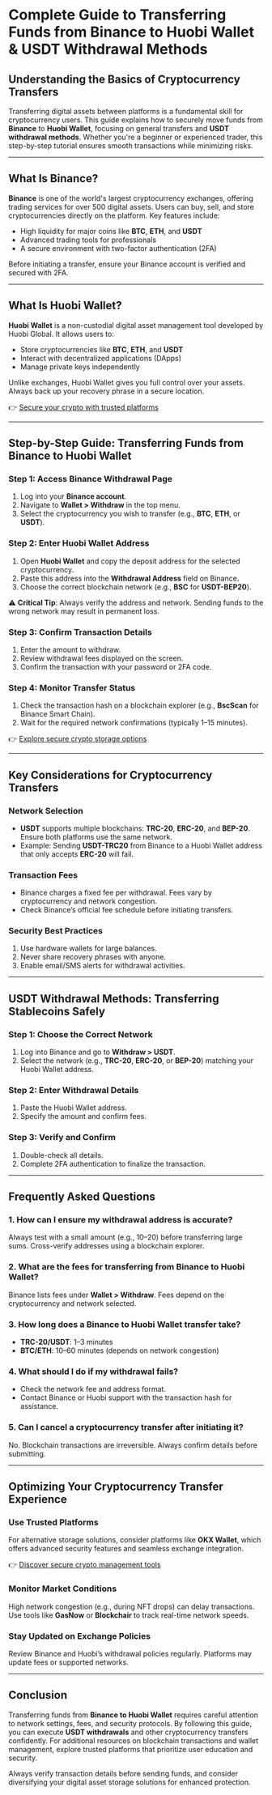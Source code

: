 # Complete Guide to Transferring Funds from Binance to Huobi Wallet & USDT Withdrawal Methods  

## Understanding the Basics of Cryptocurrency Transfers  

Transferring digital assets between platforms is a fundamental skill for cryptocurrency users. This guide explains how to securely move funds from **Binance** to **Huobi Wallet**, focusing on general transfers and **USDT withdrawal methods**. Whether you're a beginner or experienced trader, this step-by-step tutorial ensures smooth transactions while minimizing risks.  

---

## What Is Binance?  

**Binance** is one of the world's largest cryptocurrency exchanges, offering trading services for over 500 digital assets. Users can buy, sell, and store cryptocurrencies directly on the platform. Key features include:  
- High liquidity for major coins like **BTC**, **ETH**, and **USDT**  
- Advanced trading tools for professionals  
- A secure environment with two-factor authentication (2FA)  

Before initiating a transfer, ensure your Binance account is verified and secured with 2FA.  

---

## What Is Huobi Wallet?  

**Huobi Wallet** is a non-custodial digital asset management tool developed by Huobi Global. It allows users to:  
- Store cryptocurrencies like **BTC**, **ETH**, and **USDT**  
- Interact with decentralized applications (DApps)  
- Manage private keys independently  

Unlike exchanges, Huobi Wallet gives you full control over your assets. Always back up your recovery phrase in a secure location.  

👉 [Secure your crypto with trusted platforms](https://bit.ly/okx-bonus)  

---

## Step-by-Step Guide: Transferring Funds from Binance to Huobi Wallet  

### Step 1: Access Binance Withdrawal Page  
1. Log into your **Binance account**.  
2. Navigate to **Wallet > Withdraw** in the top menu.  
3. Select the cryptocurrency you wish to transfer (e.g., **BTC**, **ETH**, or **USDT**).  

### Step 2: Enter Huobi Wallet Address  
1. Open **Huobi Wallet** and copy the deposit address for the selected cryptocurrency.  
2. Paste this address into the **Withdrawal Address** field on Binance.  
3. Choose the correct blockchain network (e.g., **BSC** for **USDT-BEP20**).  

⚠️ **Critical Tip**: Always verify the address and network. Sending funds to the wrong network may result in permanent loss.  

### Step 3: Confirm Transaction Details  
1. Enter the amount to withdraw.  
2. Review withdrawal fees displayed on the screen.  
3. Confirm the transaction with your password or 2FA code.  

### Step 4: Monitor Transfer Status  
1. Check the transaction hash on a blockchain explorer (e.g., **BscScan** for Binance Smart Chain).  
2. Wait for the required network confirmations (typically 1–15 minutes).  

👉 [Explore secure crypto storage options](https://bit.ly/okx-bonus)  

---

## Key Considerations for Cryptocurrency Transfers  

### Network Selection  
- **USDT** supports multiple blockchains: **TRC-20**, **ERC-20**, and **BEP-20**. Ensure both platforms use the same network.  
- Example: Sending **USDT-TRC20** from Binance to a Huobi Wallet address that only accepts **ERC-20** will fail.  

### Transaction Fees  
- Binance charges a fixed fee per withdrawal. Fees vary by cryptocurrency and network congestion.  
- Check Binance’s official fee schedule before initiating transfers.  

### Security Best Practices  
1. Use hardware wallets for large balances.  
2. Never share recovery phrases with anyone.  
3. Enable email/SMS alerts for withdrawal activities.  

---

## USDT Withdrawal Methods: Transferring Stablecoins Safely  

### Step 1: Choose the Correct Network  
1. Log into Binance and go to **Withdraw > USDT**.  
2. Select the network (e.g., **TRC-20**, **ERC-20**, or **BEP-20**) matching your Huobi Wallet address.  

### Step 2: Enter Withdrawal Details  
1. Paste the Huobi Wallet address.  
2. Specify the amount and confirm fees.  

### Step 3: Verify and Confirm  
1. Double-check all details.  
2. Complete 2FA authentication to finalize the transaction.  

---

## Frequently Asked Questions  

### 1. How can I ensure my withdrawal address is accurate?  
Always test with a small amount (e.g., $10–$20) before transferring large sums. Cross-verify addresses using a blockchain explorer.  

### 2. What are the fees for transferring from Binance to Huobi Wallet?  
Binance lists fees under **Wallet > Withdraw**. Fees depend on the cryptocurrency and network selected.  

### 3. How long does a Binance to Huobi Wallet transfer take?  
- **TRC-20/USDT**: 1–3 minutes  
- **BTC/ETH**: 10–60 minutes (depends on network congestion)  

### 4. What should I do if my withdrawal fails?  
- Check the network fee and address format.  
- Contact Binance or Huobi support with the transaction hash for assistance.  

### 5. Can I cancel a cryptocurrency transfer after initiating it?  
No. Blockchain transactions are irreversible. Always confirm details before submitting.  

---

## Optimizing Your Cryptocurrency Transfer Experience  

### Use Trusted Platforms  
For alternative storage solutions, consider platforms like **OKX Wallet**, which offers advanced security features and seamless exchange integration.  

👉 [Discover secure crypto management tools](https://bit.ly/okx-bonus)  

### Monitor Market Conditions  
High network congestion (e.g., during NFT drops) can delay transactions. Use tools like **GasNow** or **Blockchair** to track real-time network speeds.  

### Stay Updated on Exchange Policies  
Review Binance and Huobi’s withdrawal policies regularly. Platforms may update fees or supported networks.  

---

## Conclusion  

Transferring funds from **Binance to Huobi Wallet** requires careful attention to network settings, fees, and security protocols. By following this guide, you can execute **USDT withdrawals** and other cryptocurrency transfers confidently. For additional resources on blockchain transactions and wallet management, explore trusted platforms that prioritize user education and security.  

Always verify transaction details before sending funds, and consider diversifying your digital asset storage solutions for enhanced protection.